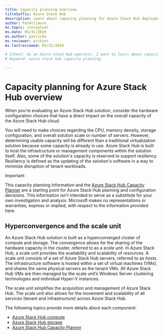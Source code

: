 ```yaml
---
title: Capacity planning overview
titleSuffix: Azure Stack Hub
description: Learn about capacity planning for Azure Stack Hub deployments.
author: PatAltimore
ms.topic: conceptual
ms.date: 05/31/2019
ms.author: patricka
ms.reviewer: prchint
ms.lastreviewed: 05/31/2019

# Intent: As an Azure Stack Hub operator, I want to learn about capacity planning for Azure Stack Hub deployments.
# Keyword: azure stack hub capacity planning

---
```



# Capacity planning for Azure Stack Hub overview

When you're evaluating an Azure Stack Hub solution, consider the hardware configuration choices that have a direct impact on the overall capacity of the Azure Stack Hub cloud.

You will need to make choices regarding the CPU, memory density, storage configuration, and overall solution scale or number of servers. However, determining usable capacity will be different than a traditional virtualization solution because some capacity is already in use. Azure Stack Hub is built to host the infrastructure or management components within the solution itself. Also, some of the solution's capacity is reserved to support resiliency. Resiliency is defined as the updating of the solution's software in a way to minimize disruption of tenant workloads.

> [!IMPORTANT]
> This capacity planning information and the [Azure Stack Hub Capacity Planner](https://aka.ms/azstackcapacityplanner) are a starting point for Azure Stack Hub planning and configuration decisions. This information isn't intended to serve as a substitute for your own investigation and analysis. Microsoft makes no representations or warranties, express or implied, with respect to the information provided here.

## Hyperconvergence and the scale unit
An Azure Stack Hub solution is built as a hyperconverged cluster of compute and storage. The convergence allows for the sharing of the hardware capacity in the cluster, referred to as a *scale unit*. In Azure Stack Hub, a scale unit provides the availability and scalability of resources. A scale unit consists of a set of Azure Stack Hub servers, referred to as *hosts*. The infrastructure software is hosted within a set of virtual machines (VMs), and shares the same physical servers as the tenant VMs. All Azure Stack Hub VMs are then managed by the scale unit’s Windows Server clustering technologies and individual Hyper-V instances.

The scale unit simplifies the acquisition and management of Azure Stack Hub. The scale unit also allows for the movement and scalability of all services (tenant and infrastructure) across Azure Stack Hub.

The following topics provide more details about each component:

- [Azure Stack Hub compute](azure-stack-capacity-planning-compute.md)
- [Azure Stack Hub storage](azure-stack-capacity-planning-storage.md)
- [Azure Stack Hub Capacity Planner](azure-stack-capacity-planner.md)
